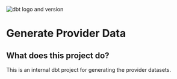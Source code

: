 ![dbt logo and version](https://img.shields.io/static/v1?logo=dbt&label=dbt-version&message=1.3.x&color=orange)

# Generate Provider Data

## What does this project do?

This is an internal dbt project for generating the provider datasets.
